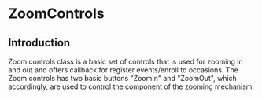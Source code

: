 # ZoomControls

## Introduction

Zoom controls class is a basic set of controls that is used for zooming in and out and offers callback for register events/enroll to occasions. The Zoom controls has two basic buttons "ZoomIn" and "ZoomOut", which accordingly, are used to control the component of the zooming mechanism. 
